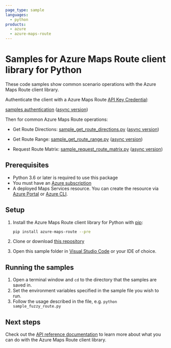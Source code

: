 ```yaml
---
page_type: sample
languages:
  - python
products:
  - azure
  - azure-maps-route
---
```


# Samples for Azure Maps Route client library for Python

These code samples show common scenario operations with the Azure Maps Route client library.

Authenticate the client with a Azure Maps Route [API Key Credential](https://docs.microsoft.com/azure/azure-maps/how-to-manage-account-keys):

[samples authentication](https://github.com/Azure/azure-sdk-for-python/blob/main/sdk/maps/azure-maps-route/samples/sample_authentication.py) ([async version](https://github.com/Azure/azure-sdk-for-python/blob/main/sdk/maps/azure-maps-route/samples/async_samples/sample_authentication_async.py))

Then for common Azure Maps Route operations:

* Get Route Directions: [sample_get_route_directions.py](https://github.com/Azure/azure-sdk-for-python/blob/main/sdk/maps/azure-maps-route/samples/sample_get_route_directions.py) ([async version](https://github.com/Azure/azure-sdk-for-python/blob/main/sdk/maps/azure-maps-route/samples/async_samples/sample_get_route_directions_async.py))

* Get Route Range: [sample_get_route_range.py](https://github.com/Azure/azure-sdk-for-python/blob/main/sdk/maps/azure-maps-route/samples/sample_get_route_range.py) ([async version](https://github.com/Azure/azure-sdk-for-python/blob/main/sdk/maps/azure-maps-route/samples/async_samples/sample_get_route_range_async.py))

* Request Route Matrix: [sample_request_route_matrix.py](https://github.com/Azure/azure-sdk-for-python/blob/main/sdk/maps/azure-maps-route/samples/sample_request_route_matrix.py) ([async version](https://github.com/Azure/azure-sdk-for-python/blob/main/sdk/maps/azure-maps-route/samples/async_samples/sample_request_route_matrix_async.py))

## Prerequisites

* Python 3.6 or later is required to use this package
* You must have an [Azure subscription](https://azure.microsoft.com/free/)
* A deployed Maps Services resource. You can create the resource via [Azure Portal][azure_portal] or [Azure CLI][azure_cli].

## Setup

1. Install the Azure Maps Route client library for Python with [pip](https://pypi.org/project/pip/):

   ```bash
   pip install azure-maps-route --pre
   ```

2. Clone or download [this repository](https://github.com/Azure/azure-sdk-for-python)
3. Open this sample folder in [Visual Studio Code](https://code.visualstudio.com) or your IDE of choice.

## Running the samples

1. Open a terminal window and `cd` to the directory that the samples are saved in.
2. Set the environment variables specified in the sample file you wish to run.
3. Follow the usage described in the file, e.g. `python sample_fuzzy_route.py`

## Next steps

Check out the [API reference documentation](https://docs.microsoft.com/rest/api/maps/route)
to learn more about what you can do with the Azure Maps Route client library.

<!-- LINKS -->
[azure_portal]: https://portal.azure.com
[azure_cli]: https://docs.microsoft.com/cli/azure
